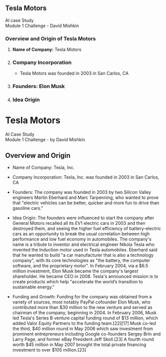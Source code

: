 ## Tesla Motors   
AI case Study  
Module 1 Challenge - David Mishkin
### Overview and Origin of Tesla Motors

1. **Name of Company:** Tesla Motors
       
2. ### Company Incorporation
   - Tesla Motors was founded in 2003 in San Carlos, CA
   
3. ### Founders: Elon Musk
   
4. ### Idea Origin

# Tesla Motors
AI Case Study  
Module 1 Challenge - by David Mishkin

## Overview and Origin

* Name of Company: Tesla, Inc.
* Company Incorporation: Tesla, Inc. was founded in 2003 in San Carlos, CA
* Founders: The company was founded in 2003 by two Silicon Valley engineers Martin Eberhard and Marc Tarpenning, who wanted to prove that "electric vehicles can be better, quicker and more fun to drive than gasoline cars.”
  
* Idea Origin:
The founders were influenced to start the company after General Motors recalled all its EV1 electric cars in 2003 and then destroyed them, and seeing the higher fuel efficiency of battery-electric cars as an opportunity to break the usual correlation between high performance and low fuel economy in automobiles. The company's name is a tribute to inventor and electrical engineer Nikola Tesla who invented the Induction motor used in Tesla automobiles.  Eberhard said that he wanted to build "a car manufacturer that is also a technology company", with its core technologies as "the battery, the computer software, and the proprietary motor". In February 2004, via a $6.5 million investment, Elon Musk became the company's largest shareholder. He became CEO in 2008. Tesla's announced mission is to create products which help "accelerate the world’s transition to sustainable energy."

* Funding and Growth:
Funding for the company was obtained from a variety of sources, most notably PayPal cofounder Elon Musk, who contributed more than $30 million to the new venture and served as chairman of the company, beginning in 2004. In February 2006, Musk led Tesla's Series B venture capital funding round of $13 million, which added Valor Equity Partners to the funding team.[22][17] Musk co-led the third, $40 million round in May 2006 which saw investment from prominent entrepreneurs including Google co-founders Sergey Brin and Larry Page, and former eBay President Jeff Skoll.[23] A fourth round worth $45 million in May 2007 brought the total private financing investment to over $105 million.[23]
